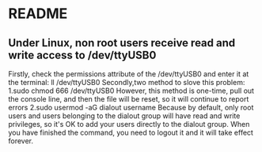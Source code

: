 # README

## Under Linux, non root users receive read and write access to /dev/ttyUSB0    
  Firstly, check the permissions attribute of the /dev/ttyUSB0 and enter it at the terminal:
        ll /dev/ttyUSB0
  Secondly,two method to slove this problem:
        1.sudo chmod 666 /dev/ttyUSB0
          However, this method is one-time, pull out the console line, and then the file will be reset, so it will continue to report errors
        2.sudo usermod -aG dialout username
          Because by default, only root users and users belonging to the dialout group will have read and write privileges, so it's OK to add
          your users directly to the dialout group. When you have finished the command, you need to logout it and it will take effect forever.



